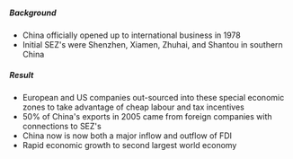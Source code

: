 ##### Background
- China officially opened up to international business in 1978
- Initial SEZ's were Shenzhen, Xiamen, Zhuhai, and Shantou in southern China
##### Result
- European and US companies out-sourced into these special economic zones to take advantage of cheap labour and tax incentives
- 50% of China's exports in 2005 came from foreign companies with connections to SEZ's
- China now is now both a major inflow and outflow of FDI
- Rapid economic growth to second largest world economy
